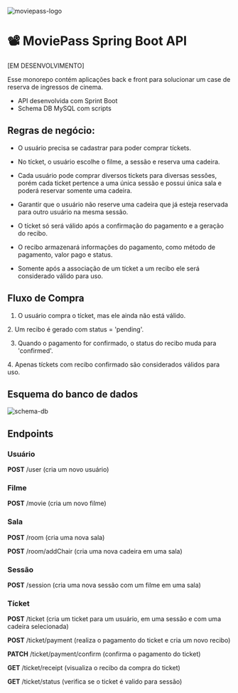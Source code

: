 ![moviepass-logo](https://github.com/thifacco/moviepass-springboot-api/blob/master/schema.db/moviepass.jpg)

# 📽️ MoviePass Spring Boot API

[EM DESENVOLVIMENTO] 

Esse monorepo contém aplicações back e front para solucionar um case de reserva de ingressos de cinema.

- API desenvolvida com Sprint Boot
- Schema DB MySQL com scripts

## Regras de negócio:
- O usuário precisa se cadastrar para poder comprar tíckets.

- No tícket, o usuário escolhe o filme, a sessão e reserva uma cadeira.

- Cada usuário pode comprar diversos tickets para diversas sessões, porém cada ticket pertence a uma única sessão e possui única sala e poderá reservar somente uma cadeira.

- Garantir que o usuário não reserve uma cadeira que já esteja reservada para outro usuário na mesma sessão.

- O tícket só será válido após a confirmação do pagamento e a geração do recibo.

- O recibo armazenará informações do pagamento, como método de pagamento, valor pago e status.

- Somente após a associação de um tícket a um recibo ele será considerado válido para uso.

## Fluxo de Compra
1. O usuário compra o tícket, mas ele ainda não está válido.

2️. Um recibo é gerado com status = 'pending'.

3. Quando o pagamento for confirmado, o status do recibo muda para 'confirmed'.

4️. Apenas tíckets com recibo confirmado são considerados válidos para uso.

## Esquema do banco de dados
![schema-db](https://github.com/thifacco/moviepass-springboot-api/blob/master/schema.db/schema-db-MoviePress.jpg)

## Endpoints

### Usuário
**POST** /user (cria um novo usuário)

### Filme
**POST** /movie (cria um novo filme)

### Sala
**POST** /room (cria uma nova sala)

**POST** /room/addChair (cria uma nova cadeira em uma sala)

### Sessão
**POST** /session (cria uma nova sessão com um filme em uma sala)

### Tícket
**POST** /ticket (cria um ticket para um usuário, em uma sessão e com uma cadeira selecionada)

**POST** /ticket/payment (realiza o pagamento do ticket e cria um novo recibo)

**PATCH** /ticket/payment/confirm (confirma o pagamento do ticket)
   
**GET** /ticket/receipt (visualiza o recibo da compra do ticket)

**GET** /ticket/status (verifica se o ticket é valido para sessão)
